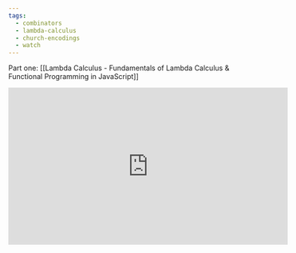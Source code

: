 ```yaml
---
tags:
  - combinators
  - lambda-calculus
  - church-encodings
  - watch
---
```


Part one: [[Lambda Calculus - Fundamentals of Lambda Calculus & Functional Programming in JavaScript]]

<iframe width="560" height="315" src="https://www.youtube.com/embed/pAnLQ9jwN-E?si=soEoSKaiCj7CfHqe" title="YouTube video player" frameborder="0" allow="accelerometer; autoplay; clipboard-write; encrypted-media; gyroscope; picture-in-picture; web-share" allowfullscreen></iframe>
